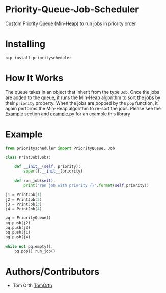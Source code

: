 # Priority-Queue-Job-Scheduler
Custom Priority Queue (Min-Heap) to run jobs in priority order

# Installing

`pip install priorityscheduler`

# How It Works

The queue takes in an object that inherit from the type `Job`.  Once the jobs are added to the queue, it runs the Min-Heap algorithm to sort the jobs by their `priority` property.  When the jobs are popped by the `pop` function, it again performs the Min-Heap algorithm to re-sort the jobs.  Please see the [Example](#example) section and [example.py](example.py) for an example this library

# Example

```python
from priorityscheduler import PriorityQueue, Job

class PrintJob(Job):

    def __init__(self, priority):
        super().__init__(priority)
    
    def run_job(self):
        print("ran job with priority {}".format(self.priority))

j1 = PrintJob(1)
j2 = PrintJob(2)
j3 = PrintJob(3)
j4 = PrintJob(4)

pq = PriorityQueue()
pq.push(j2)
pq.push(j3)
pq.push(j1)
pq.push(j4)

while not pq.empty():
    pq.pop().run_job()
```

# Authors/Contributors

* Tom Orth [TomOrth](https://www.github.com/TomOrth)
